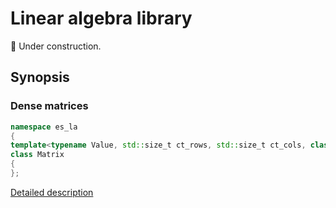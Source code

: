 # Linear algebra library

:construction: Under construction.

## Synopsis

### Dense matrices

```cpp
namespace es_la
{
template<typename Value, std::size_t ct_rows, std::size_t ct_cols, class Layout
class Matrix
{
};
```

[Detailed description](doc/matrix.md)
